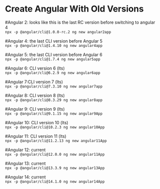 # Create Angular With Old Versions

#Angular 2: looks like this is the last RC version before switching to angular 4  <br>
`npx -p @angular/cli@1.0.0-rc.2 ng new angular2app`

#Angular 4: the last CLI version before Angular 5 <br>
`npx -p @angular/cli@1.4.10 ng new angular4app`

#Angular 5: the last CLI version before Angular 6 <br>
`npx -p @angular/cli@1.7.4 ng new angular5app`

#Angular 6: CLI version 6 (lts) <br>
`npx -p @angular/cli@6.2.9 ng new angular6app `

#Angular 7:CLI version 7 (lts) <br>
`npx -p @angular/cli@7.3.10 ng new angular7app `

#Angular 8: CLI version 8 (lts) <br>
`npx -p @angular/cli@8.3.29 ng new angular8app `

#Angular 9: CLI version 9 (lts) <br>
`npx -p @angular/cli@9.1.15 ng new angular9App`

#Angular 10: CLI version 10 (lts) <br>
`npx -p @angular/cli@10.2.3 ng new angular10App`

#Angular 11: CLI version 11 (lts) <br>
`npx -p @angular/cli@11.2.13 ng new angular11App`

#Angular 12: current <br>
`npx -p @angular/cli@12.0.0 ng new angular11App`

#Angular 13: current <br>
`npx -p @angular/cli@13.3.9 ng new angular13App`

#Angular 14: current <br>
`npx -p @angular/cli@14.1.0 ng new angular14App`
